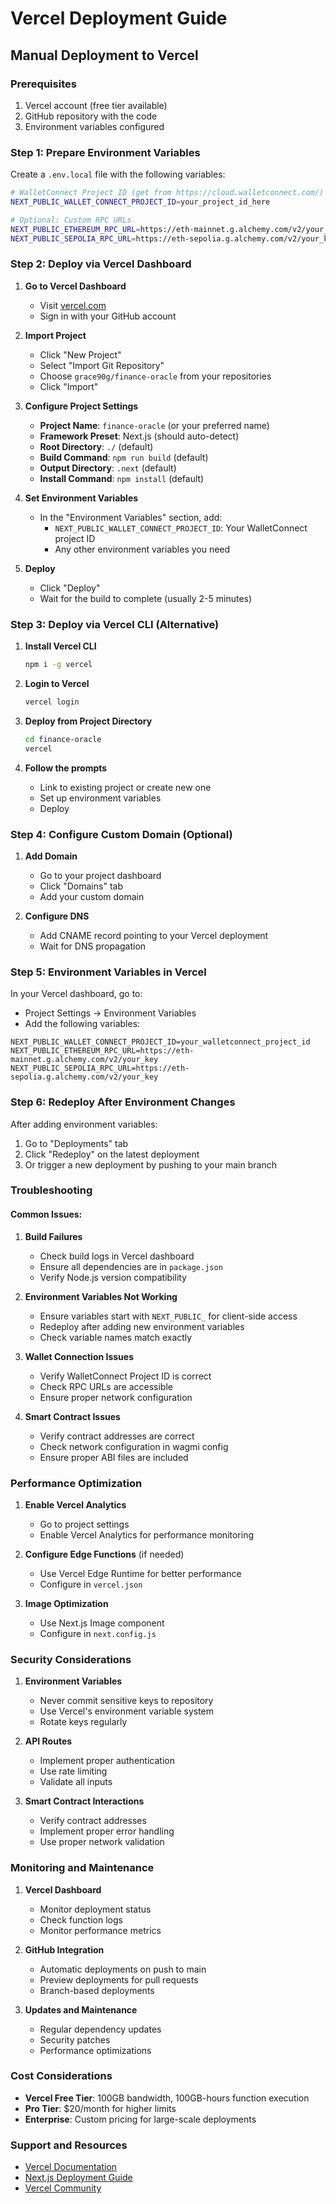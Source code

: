 # Vercel Deployment Guide

## Manual Deployment to Vercel

### Prerequisites
1. Vercel account (free tier available)
2. GitHub repository with the code
3. Environment variables configured

### Step 1: Prepare Environment Variables

Create a `.env.local` file with the following variables:

```bash
# WalletConnect Project ID (get from https://cloud.walletconnect.com/)
NEXT_PUBLIC_WALLET_CONNECT_PROJECT_ID=your_project_id_here

# Optional: Custom RPC URLs
NEXT_PUBLIC_ETHEREUM_RPC_URL=https://eth-mainnet.g.alchemy.com/v2/your_key
NEXT_PUBLIC_SEPOLIA_RPC_URL=https://eth-sepolia.g.alchemy.com/v2/your_key
```

### Step 2: Deploy via Vercel Dashboard

1. **Go to Vercel Dashboard**
   - Visit [vercel.com](https://vercel.com)
   - Sign in with your GitHub account

2. **Import Project**
   - Click "New Project"
   - Select "Import Git Repository"
   - Choose `grace90g/finance-oracle` from your repositories
   - Click "Import"

3. **Configure Project Settings**
   - **Project Name**: `finance-oracle` (or your preferred name)
   - **Framework Preset**: Next.js (should auto-detect)
   - **Root Directory**: `./` (default)
   - **Build Command**: `npm run build` (default)
   - **Output Directory**: `.next` (default)
   - **Install Command**: `npm install` (default)

4. **Set Environment Variables**
   - In the "Environment Variables" section, add:
     - `NEXT_PUBLIC_WALLET_CONNECT_PROJECT_ID`: Your WalletConnect project ID
     - Any other environment variables you need

5. **Deploy**
   - Click "Deploy"
   - Wait for the build to complete (usually 2-5 minutes)

### Step 3: Deploy via Vercel CLI (Alternative)

1. **Install Vercel CLI**
   ```bash
   npm i -g vercel
   ```

2. **Login to Vercel**
   ```bash
   vercel login
   ```

3. **Deploy from Project Directory**
   ```bash
   cd finance-oracle
   vercel
   ```

4. **Follow the prompts**
   - Link to existing project or create new one
   - Set up environment variables
   - Deploy

### Step 4: Configure Custom Domain (Optional)

1. **Add Domain**
   - Go to your project dashboard
   - Click "Domains" tab
   - Add your custom domain

2. **Configure DNS**
   - Add CNAME record pointing to your Vercel deployment
   - Wait for DNS propagation

### Step 5: Environment Variables in Vercel

In your Vercel dashboard, go to:
- Project Settings → Environment Variables
- Add the following variables:

```
NEXT_PUBLIC_WALLET_CONNECT_PROJECT_ID=your_walletconnect_project_id
NEXT_PUBLIC_ETHEREUM_RPC_URL=https://eth-mainnet.g.alchemy.com/v2/your_key
NEXT_PUBLIC_SEPOLIA_RPC_URL=https://eth-sepolia.g.alchemy.com/v2/your_key
```

### Step 6: Redeploy After Environment Changes

After adding environment variables:
1. Go to "Deployments" tab
2. Click "Redeploy" on the latest deployment
3. Or trigger a new deployment by pushing to your main branch

### Troubleshooting

#### Common Issues:

1. **Build Failures**
   - Check build logs in Vercel dashboard
   - Ensure all dependencies are in `package.json`
   - Verify Node.js version compatibility

2. **Environment Variables Not Working**
   - Ensure variables start with `NEXT_PUBLIC_` for client-side access
   - Redeploy after adding new environment variables
   - Check variable names match exactly

3. **Wallet Connection Issues**
   - Verify WalletConnect Project ID is correct
   - Check RPC URLs are accessible
   - Ensure proper network configuration

4. **Smart Contract Issues**
   - Verify contract addresses are correct
   - Check network configuration in wagmi config
   - Ensure proper ABI files are included

### Performance Optimization

1. **Enable Vercel Analytics**
   - Go to project settings
   - Enable Vercel Analytics for performance monitoring

2. **Configure Edge Functions** (if needed)
   - Use Vercel Edge Runtime for better performance
   - Configure in `vercel.json`

3. **Image Optimization**
   - Use Next.js Image component
   - Configure in `next.config.js`

### Security Considerations

1. **Environment Variables**
   - Never commit sensitive keys to repository
   - Use Vercel's environment variable system
   - Rotate keys regularly

2. **API Routes**
   - Implement proper authentication
   - Use rate limiting
   - Validate all inputs

3. **Smart Contract Interactions**
   - Verify contract addresses
   - Implement proper error handling
   - Use proper network validation

### Monitoring and Maintenance

1. **Vercel Dashboard**
   - Monitor deployment status
   - Check function logs
   - Monitor performance metrics

2. **GitHub Integration**
   - Automatic deployments on push to main
   - Preview deployments for pull requests
   - Branch-based deployments

3. **Updates and Maintenance**
   - Regular dependency updates
   - Security patches
   - Performance optimizations

### Cost Considerations

- **Vercel Free Tier**: 100GB bandwidth, 100GB-hours function execution
- **Pro Tier**: $20/month for higher limits
- **Enterprise**: Custom pricing for large-scale deployments

### Support and Resources

- [Vercel Documentation](https://vercel.com/docs)
- [Next.js Deployment Guide](https://nextjs.org/docs/deployment)
- [Vercel Community](https://github.com/vercel/vercel/discussions)
